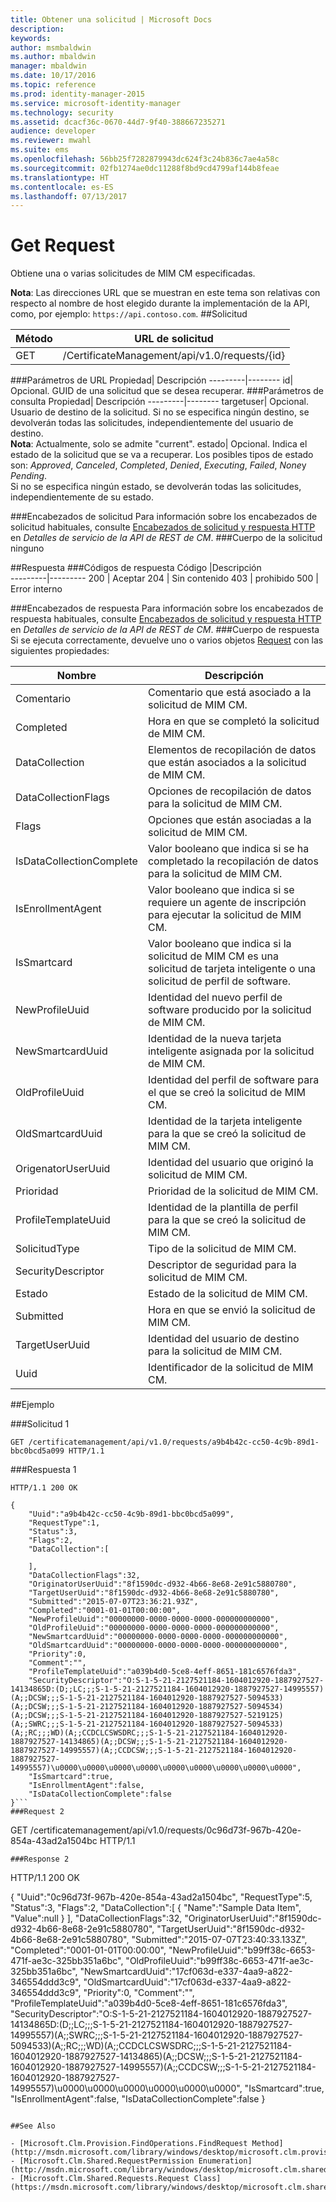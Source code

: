 ```yaml
---
title: Obtener una solicitud | Microsoft Docs
description: 
keywords: 
author: msmbaldwin
ms.author: mbaldwin
manager: mbaldwin
ms.date: 10/17/2016
ms.topic: reference
ms.prod: identity-manager-2015
ms.service: microsoft-identity-manager
ms.technology: security
ms.assetid: dcacf36c-0670-44d7-9f40-388667235271
audience: developer
ms.reviewer: mwahl
ms.suite: ems
ms.openlocfilehash: 56bb25f7282879943dc624f3c24b836c7ae4a58c
ms.sourcegitcommit: 02fb1274ae0dc11288f8bd9cd4799af144b8feae
ms.translationtype: HT
ms.contentlocale: es-ES
ms.lasthandoff: 07/13/2017
---
```

# <a name="get-request"></a>Get Request
Obtiene una o varias solicitudes de MIM CM especificadas.

**Nota**: Las direcciones URL que se muestran en este tema son relativas con respecto al nombre de host elegido durante la implementación de la API, como, por ejemplo: `https://api.contoso.com`.
##<a name="request"></a>Solicitud


Método  |URL de solicitud  
---------|---------
GET     |/CertificateManagement/api/v1.0/requests/{id}

###<a name="url-parameters"></a>Parámetros de URL
Propiedad| Descripción
---------|--------
id| Opcional. GUID de una solicitud que se desea recuperar.
###<a name="query-parameters"></a>Parámetros de consulta
Propiedad| Descripción
---------|--------
targetuser| Opcional. Usuario de destino de la solicitud. Si no se especifica ningún destino, se devolverán todas las solicitudes, independientemente del usuario de destino. <br/> **Nota**: Actualmente, solo se admite "current".
estado| Opcional. Indica el estado de la solicitud que se va a recuperar. Los posibles tipos de estado son: *Approved*, *Canceled*, *Completed*, *Denied*, *Executing*, *Failed*, *None*y *Pending*. <br/>Si no se especifica ningún estado, se devolverán todas las solicitudes, independientemente de su estado.

###<a name="request-headers"></a>Encabezados de solicitud
Para información sobre los encabezados de solicitud habituales, consulte [Encabezados de solicitud y respuesta HTTP](certificate-management-rest-api-service-details.md#http-request-and-response-headers) en *Detalles de servicio de la API de REST de CM*.
###<a name="request-body"></a>Cuerpo de la solicitud
ninguno

##<a name="response"></a>Respuesta
###<a name="response-codes"></a>Códigos de respuesta
Código  |Descripción  
---------|---------
200     | Aceptar
204 | Sin contenido
403 | prohibido
500 | Error interno

###<a name="response-headers"></a>Encabezados de respuesta
Para información sobre los encabezados de respuesta habituales, consulte [Encabezados de solicitud y respuesta HTTP](certificate-management-rest-api-service-details.md#http-request-and-response-headers) en *Detalles de servicio de la API de REST de CM*.
###<a name="response-body"></a>Cuerpo de respuesta
Si se ejecuta correctamente, devuelve uno o varios objetos [Request](https://msdn.microsoft.com/library/windows/desktop/microsoft.clm.shared.requests.request.aspx) con las siguientes propiedades:

Nombre | Descripción
-----|------------
Comentario | Comentario que está asociado a la solicitud de MIM CM.
Completed | Hora en que se completó la solicitud de MIM CM.
DataCollection | Elementos de recopilación de datos que están asociados a la solicitud de MIM CM.
DataCollectionFlags | Opciones de recopilación de datos para la solicitud de MIM CM.
Flags | Opciones que están asociadas a la solicitud de MIM CM.
IsDataCollectionComplete | Valor booleano que indica si se ha completado la recopilación de datos para la solicitud de MIM CM.
IsEnrollmentAgent | Valor booleano que indica si se requiere un agente de inscripción para ejecutar la solicitud de MIM CM.
IsSmartcard | Valor booleano que indica si la solicitud de MIM CM es una solicitud de tarjeta inteligente o una solicitud de perfil de software.
NewProfileUuid | Identidad del nuevo perfil de software producido por la solicitud de MIM CM.
NewSmartcardUuid | Identidad de la nueva tarjeta inteligente asignada por la solicitud de MIM CM.
OldProfileUuid | Identidad del perfil de software para el que se creó la solicitud de MIM CM.
OldSmartcardUuid | Identidad de la tarjeta inteligente para la que se creó la solicitud de MIM CM.
OrigenatorUserUuid | Identidad del usuario que originó la solicitud de MIM CM.
Prioridad | Prioridad de la solicitud de MIM CM.
ProfileTemplateUuid | Identidad de la plantilla de perfil para la que se creó la solicitud de MIM CM.
SolicitudType | Tipo de la solicitud de MIM CM.
SecurityDescriptor | Descriptor de seguridad para la solicitud de MIM CM.
Estado | Estado de la solicitud de MIM CM.
Submitted | Hora en que se envió la solicitud de MIM CM.
TargetUserUuid | Identidad del usuario de destino para la solicitud de MIM CM.
Uuid | Identificador de la solicitud de MIM CM.

##<a name="example"></a>Ejemplo

###<a name="request-1"></a>Solicitud 1
```
GET /certificatemanagement/api/v1.0/requests/a9b4b42c-cc50-4c9b-89d1-bbc0bcd5a099 HTTP/1.1

```
###<a name="response-1"></a>Respuesta 1
```
HTTP/1.1 200 OK

{
    "Uuid":"a9b4b42c-cc50-4c9b-89d1-bbc0bcd5a099",
    "RequestType":1,
    "Status":3,
    "Flags":2,
    "DataCollection":[

    ],
    "DataCollectionFlags":32,
    "OriginatorUserUuid":"8f1590dc-d932-4b66-8e68-2e91c5880780",
    "TargetUserUuid":"8f1590dc-d932-4b66-8e68-2e91c5880780",
    "Submitted":"2015-07-07T23:36:21.93Z",
    "Completed":"0001-01-01T00:00:00",
    "NewProfileUuid":"00000000-0000-0000-0000-000000000000",
    "OldProfileUuid":"00000000-0000-0000-0000-000000000000",
    "NewSmartcardUuid":"00000000-0000-0000-0000-000000000000",
    "OldSmartcardUuid":"00000000-0000-0000-0000-000000000000",
    "Priority":0,
    "Comment":"",
    "ProfileTemplateUuid":"a039b4d0-5ce8-4eff-8651-181c6576fda3",
    "SecurityDescriptor":"O:S-1-5-21-2127521184-1604012920-1887927527-14134865D:(D;;LC;;;S-1-5-21-2127521184-1604012920-1887927527-14995557)(A;;DCSW;;;S-1-5-21-2127521184-1604012920-1887927527-5094533)(A;;DCSW;;;S-1-5-21-2127521184-1604012920-1887927527-5094534)(A;;DCSW;;;S-1-5-21-2127521184-1604012920-1887927527-5219125)(A;;SWRC;;;S-1-5-21-2127521184-1604012920-1887927527-5094533)(A;;RC;;;WD)(A;;CCDCLCSWSDRC;;;S-1-5-21-2127521184-1604012920-1887927527-14134865)(A;;DCSW;;;S-1-5-21-2127521184-1604012920-1887927527-14995557)(A;;CCDCSW;;;S-1-5-21-2127521184-1604012920-1887927527-14995557)\u0000\u0000\u0000\u0000\u0000\u0000\u0000\u0000\u0000",
    "IsSmartcard":true,
    "IsEnrollmentAgent":false,
    "IsDataCollectionComplete":false
}```       
###Request 2
```
GET /certificatemanagement/api/v1.0/requests/0c96d73f-967b-420e-854a-43ad2a1504bc HTTP/1.1
```
###Response 2
```
HTTP/1.1 200 OK

{ "Uuid":"0c96d73f-967b-420e-854a-43ad2a1504bc", "RequestType":5, "Status":3, "Flags":2, "DataCollection":[ { "Name":"Sample Data Item", "Value":null } ], "DataCollectionFlags":32, "OriginatorUserUuid":"8f1590dc-d932-4b66-8e68-2e91c5880780", "TargetUserUuid":"8f1590dc-d932-4b66-8e68-2e91c5880780", "Submitted":"2015-07-07T23:40:33.133Z", "Completed":"0001-01-01T00:00:00", "NewProfileUuid":"b99ff38c-6653-471f-ae3c-325bb351a6bc", "OldProfileUuid":"b99ff38c-6653-471f-ae3c-325bb351a6bc", "NewSmartcardUuid":"17cf063d-e337-4aa9-a822-346554ddd3c9", "OldSmartcardUuid":"17cf063d-e337-4aa9-a822-346554ddd3c9", "Priority":0, "Comment":"", "ProfileTemplateUuid":"a039b4d0-5ce8-4eff-8651-181c6576fda3", "SecurityDescriptor":"O:S-1-5-21-2127521184-1604012920-1887927527-14134865D:(D;;LC;;;S-1-5-21-2127521184-1604012920-1887927527-14995557)(A;;SWRC;;;S-1-5-21-2127521184-1604012920-1887927527-5094533)(A;;RC;;;WD)(A;;CCDCLCSWSDRC;;;S-1-5-21-2127521184-1604012920-1887927527-14134865)(A;;DCSW;;;S-1-5-21-2127521184-1604012920-1887927527-14995557)(A;;CCDCSW;;;S-1-5-21-2127521184-1604012920-1887927527-14995557)\u0000\u0000\u0000\u0000\u0000\u0000", "IsSmartcard":true, "IsEnrollmentAgent":false, "IsDataCollectionComplete":false }
```       

##See Also

- [Microsoft.Clm.Provision.FindOperations.FindRequest Method](http://msdn.microsoft.com/library/windows/desktop/microsoft.clm.provision.findoperations.findrequests.aspx)
- [Microsoft.Clm.Shared.RequestPermission Enumeration](http://msdn.microsoft.com/library/windows/desktop/microsoft.clm.shared.requestpermission.aspx)
- [Microsoft.Clm.Shared.Requests.Request Class](https://msdn.microsoft.com/library/windows/desktop/microsoft.clm.shared.requests.request.aspx)

